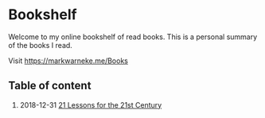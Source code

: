 # Bookshelf

Welcome to my online bookshelf of read books.
This is a personal summary of the books I read.

Visit https://markwarneke.me/Books

## Table of content

1) 2018-12-31 [21 Lessons for the 21st Century](21_Lessons_for_the_21st_Century.md)
